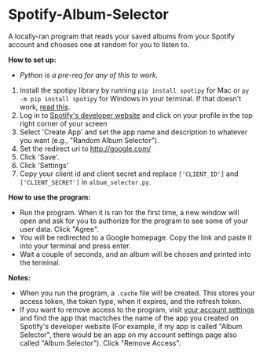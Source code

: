 # Spotify-Album-Selector
A locally-ran program that reads your saved albums from your Spotify account and chooses one at random for you to listen to.

**How to set up:**
- _Python is a pre-req for any of this to work._
1. Install the spotipy library by running `pip install spotipy` for Mac or `py -m pip install spotipy` for Windows in your terminal. If that doesn't work, [read this](https://pypi.org/project/spotipy/).
2. Log in to [Spotify's developer website](https://developer.spotify.com/) and click on your profile in the top right corner of your screen
3. Select 'Create App' and set the app name and description to whatever you want (e.g., "Random Album Selector").
4. Set the redirect uri to http://google.com/
5. Click 'Save'.
6. Click 'Settings'
7. Copy your client id and client secret and replace `['CLIENT_ID']` and `['CLIENT_SECRET']` in `album_selector.py`.

**How to use the program:**
- Run the program. When it is ran for the first time, a new window will open and ask for you to authorize for the program to see some of your user data. Click "Agree". 
- You will be redirected to a Google homepage. Copy the link and paste it into your terminal and press enter. 
- Wait a couple of seconds, and an album will be chosen and printed into the terminal. 

**Notes:**
- When you run the program, a `.cache` file will be created. This stores your access token, the token type, when it expires, and the refresh token.
- If you want to remove access to the program, visit [your account settings](https://www.spotify.com/us/account/apps/) and find the app that mactches the name of the app you created on Spotify's developer website (For example, if my app is called "Album Selector", there would be an app on my account settings page also called "Album Selector"). Click "Remove Access".
